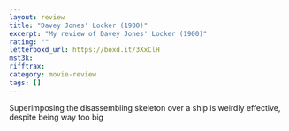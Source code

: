 ```yaml
---
layout: review
title: "Davey Jones' Locker (1900)"
excerpt: "My review of Davey Jones' Locker (1900)"
rating: ""
letterboxd_url: https://boxd.it/3XxClH
mst3k:
rifftrax:
category: movie-review
tags: []
---
```


Superimposing the disassembling skeleton over a ship is weirdly effective, despite being way too big
